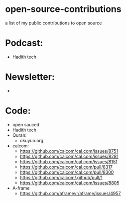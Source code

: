 # open-source-contributions
a list of my public contributions to open source

# Podcast: 

- Hadith tech 

# Newsletter: 

- 

# Code: 

- open sauced
- Hadith tech
- Quran:
  - okuyun.org 
- calcom:
  - https://github.com/calcom/cal.com/issues/8751
  - https://github.com/calcom/cal.com/issues/8281
  - https://github.com/calcom/cal.com/issues/8151
  - https://github.com/calcom/cal.com/pull/8317
  - https://github.com/calcom/cal.com/pull/8300
  - https://github.com/calcom/.github/pull/1
  - https://github.com/calcom/cal.com/issues/8805
- A-frame
  - https://github.com/aframevr/aframe/issues/4957
